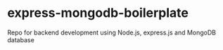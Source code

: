 # express-mongodb-boilerplate
Repo for backend development using Node.js, express.js and MongoDB database

